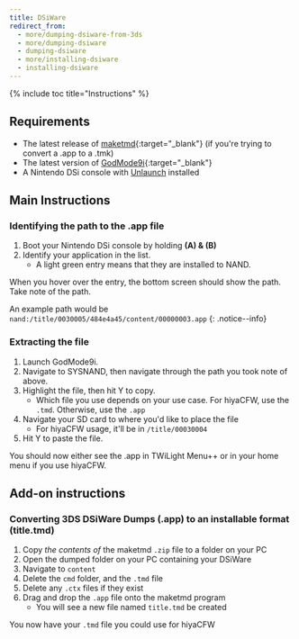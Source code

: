 ```yaml
---
title: DSiWare
redirect_from:
  - more/dumping-dsiware-from-3ds
  - more/dumping-dsiware
  - dumping-dsiware
  - more/installing-dsiware
  - installing-dsiware
---
```


{% include toc title="Instructions" %}

## Requirements
- The latest release of [maketmd](https://github.com/Tuxality/maketmd/releases/latest){:target="_blank"} (if you're trying to convert a .app to a .tmk)
- The latest version of [GodMode9i](https://github.com/RocketRobz/godmode9i/releases/latest){:target="_blank"}
- A Nintendo DSi console with [Unlaunch](/unlaunch) installed

## Main Instructions
### Identifying the path to the .app file
1. Boot your Nintendo DSi console by holding **(A) & (B)**
2. Identify your application in the list.
   - A light green entry means that they are installed to NAND.

When you hover over the entry, the bottom screen should show the path. Take note of the path.

An example path would be `nand:/title/0030005/484e4a45/content/00000003.app`
{: .notice--info}

### Extracting the file
1. Launch GodMode9i.
2. Navigate to SYSNAND, then navigate through the path you took note of above.
3. Highlight the file, then hit Y to copy.
   - Which file you use depends on your use case. For hiyaCFW, use the `.tmd`. Otherwise, use the `.app`
4. Navigate your SD card to where you'd like to place the file
   - For hiyaCFW usage, it'll be in `/title/00030004`
5. Hit Y to paste the file.

You should now either see the .app in TWiLight Menu++ or in your home menu if you use hiyaCFW.

## Add-on instructions
### Converting 3DS DSiWare Dumps (.app) to an installable format (title.tmd)
1. Copy *the contents of* the maketmd `.zip` file to a folder on your PC
2. Open the dumped folder on your PC containing your DSiWare
3. Navigate to `content`
4. Delete the `cmd` folder, and the `.tmd` file
5. Delete any `.ctx` files if they exist
6. Drag and drop the `.app` file onto the maketmd program
    - You will see a new file named `title.tmd` be created

You now have your `.tmd` file you could use for hiyaCFW
